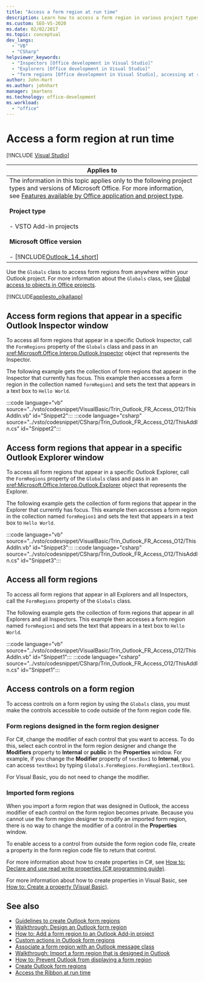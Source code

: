 ```yaml
---
title: "Access a form region at run time"
description: Learn how to access a form region in various project types and versions of Microsoft Office at run time.
ms.custom: SEO-VS-2020
ms.date: 02/02/2017
ms.topic: conceptual
dev_langs:
  - "VB"
  - "CSharp"
helpviewer_keywords:
  - "Inspectors [Office development in Visual Studio]"
  - "Explorers [Office development in Visual Studio]"
  - "form regions [Office development in Visual Studio], accessing at run time"
author: John-Hart
ms.author: johnhart
manager: jmartens
ms.technology: office-development
ms.workload:
  - "office"
---
```

# Access a form region at run time

 [!INCLUDE [Visual Studio](~/includes/applies-to-version/vs-not-mac.md)]

|Applies to|
|----------------|
|The information in this topic applies only to the following project types and versions of Microsoft Office. For more information, see [Features available by Office application and project type](../vsto/features-available-by-office-application-and-project-type.md).<br /><br /> **Project type**<br /><br /> -   VSTO Add-in projects<br /><br /> **Microsoft Office version**<br /><br /> -   [!INCLUDE[Outlook_14_short](../vsto/includes/outlook-14-short-md.md)]|

 Use the `Globals` class to access form regions from anywhere within your Outlook project. For more information about the `Globals` class, see [Global access to objects in Office projects](../vsto/global-access-to-objects-in-office-projects.md).

 [!INCLUDE[appliesto_olkallapp](../vsto/includes/appliesto-olkallapp-md.md)]

## Access form regions that appear in a specific Outlook Inspector window
 To access all form regions that appear in a specific Outlook Inspector, call the `FormRegions` property of the `Globals` class and pass in an <xref:Microsoft.Office.Interop.Outlook.Inspector> object that represents the Inspector.

 The following example gets the collection of form regions that appear in the Inspector that currently has focus. This example then accesses a form region in the collection named `formRegion1` and sets the text that appears in a text box to `Hello World`.

 :::code language="vb" source="../vsto/codesnippet/VisualBasic/Trin_Outlook_FR_Access_O12/ThisAddIn.vb" id="Snippet2":::
 :::code language="csharp" source="../vsto/codesnippet/CSharp/Trin_Outlook_FR_Access_O12/ThisAddIn.cs" id="Snippet2":::

## Access form regions that appear in a specific Outlook Explorer window
 To access all form regions that appear in a specific Outlook Explorer, call the `FormRegions` property of the `Globals` class and pass in an <xref:Microsoft.Office.Interop.Outlook.Explorer> object that represents the Explorer.

 The following example gets the collection of form regions that appear in the Explorer that currently has focus. This example then accesses a form region in the collection named `formRegion1` and sets the text that appears in a text box to `Hello World`.

 :::code language="vb" source="../vsto/codesnippet/VisualBasic/Trin_Outlook_FR_Access_O12/ThisAddIn.vb" id="Snippet3":::
 :::code language="csharp" source="../vsto/codesnippet/CSharp/Trin_Outlook_FR_Access_O12/ThisAddIn.cs" id="Snippet3":::

## Access all form regions
 To access all form regions that appear in all Explorers and all Inspectors, call the `FormRegions` property of the `Globals` class.

 The following example gets the collection of form regions that appear in all Explorers and all Inspectors. This example then accesses a form region named `formRegion1` and sets the text that appears in a text box to `Hello World`.

 :::code language="vb" source="../vsto/codesnippet/VisualBasic/Trin_Outlook_FR_Access_O12/ThisAddIn.vb" id="Snippet1":::
 :::code language="csharp" source="../vsto/codesnippet/CSharp/Trin_Outlook_FR_Access_O12/ThisAddIn.cs" id="Snippet1":::

## Access controls on a form region
 To access controls on a form region by using the `Globals` class, you must make the controls accessible to code outside of the form region code file.

### Form regions designed in the form region designer
 For C#, change the modifier of each control that you want to access. To do this, select each control in the form region designer and change the **Modifiers** property to **Internal** or **public** in the **Properties** window. For example, if you change the **Modifier** property of `textBox1` to **Internal**, you can access `textBox1` by typing `Globals.FormRegions.FormRegion1.textBox1`.

 For Visual Basic, you do not need to change the modifier.

### Imported form regions
 When you import a form region that was designed in Outlook, the access modifier of each control on the form region becomes private. Because you cannot use the form region designer to modify an imported form region, there is no way to change the modifier of a control in the **Properties** window.

 To enable access to a control from outside the form region code file, create a property in the form region code file to return that control.

 For more information about how to create properties in C#, see [How to: Declare and use read write properties &#40;C&#35; programming guide&#41;](/dotnet/csharp/programming-guide/classes-and-structs/how-to-declare-and-use-read-write-properties).

 For more information about how to create properties in Visual Basic, see [How to: Create a property (Visual Basic)](/dotnet/visual-basic/programming-guide/language-features/procedures/how-to-create-a-property).

## See also
- [Guidelines to create Outlook form regions](../vsto/guidelines-for-creating-outlook-form-regions.md)
- [Walkthrough: Design an Outlook form region](../vsto/walkthrough-designing-an-outlook-form-region.md)
- [How to: Add a form region to an Outlook Add-in project](../vsto/how-to-add-a-form-region-to-an-outlook-add-in-project.md)
- [Custom actions in Outlook form regions](../vsto/custom-actions-in-outlook-form-regions.md)
- [Associate a form region with an Outlook message class](../vsto/associating-a-form-region-with-an-outlook-message-class.md)
- [Walkthrough: Import a form region that is designed in Outlook](../vsto/walkthrough-importing-a-form-region-that-is-designed-in-outlook.md)
- [How to: Prevent Outlook from displaying a form region](../vsto/how-to-prevent-outlook-from-displaying-a-form-region.md)
- [Create Outlook form regions](../vsto/creating-outlook-form-regions.md)
- [Access the Ribbon at run time](../vsto/accessing-the-ribbon-at-run-time.md)
